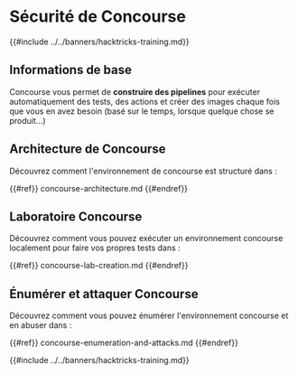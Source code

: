 # Sécurité de Concourse

{{#include ../../banners/hacktricks-training.md}}

## Informations de base

Concourse vous permet de **construire des pipelines** pour exécuter automatiquement des tests, des actions et créer des images chaque fois que vous en avez besoin (basé sur le temps, lorsque quelque chose se produit...)

## Architecture de Concourse

Découvrez comment l'environnement de concourse est structuré dans :

{{#ref}}
concourse-architecture.md
{{#endref}}

## Laboratoire Concourse

Découvrez comment vous pouvez exécuter un environnement concourse localement pour faire vos propres tests dans :

{{#ref}}
concourse-lab-creation.md
{{#endref}}

## Énumérer et attaquer Concourse

Découvrez comment vous pouvez énumérer l'environnement concourse et en abuser dans :

{{#ref}}
concourse-enumeration-and-attacks.md
{{#endref}}

{{#include ../../banners/hacktricks-training.md}}
